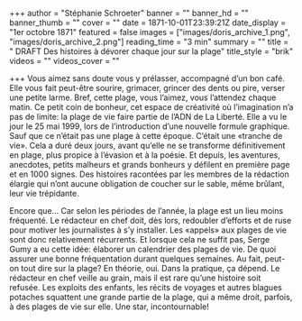 +++
author = "Stéphanie Schroeter"
banner = ""
banner_hd = ""
banner_thumb = ""
cover = ""
date = 1871-10-01T23:39:21Z
date_display = "1er octobre 1871"
featured = false
images = ["images/doris_archive_1.png", "images/doris_archive_2.png"]
reading_time = "3 min"
summary = ""
title = " DRAFT Des histoires à dévorer chaque jour sur la plage"
title_style = "brik"
videos = ""
videos_cover = ""

+++
Vous aimez sans doute vous y prélasser, accompagné d’un bon café. Elle vous fait peut-être sourire, grimacer, grincer des dents ou pire, verser une petite larme. Bref, cette plage, vous l’aimez, vous l’attendez chaque matin. Ce petit coin de bonheur, cet espace de créativité où l’imagination n’a pas de limite: la plage de vie faire partie de l’ADN de La Liberté. Elle a vu le jour le 25 mai 1999, lors de l’introduction d’une nouvelle formule graphique. Sauf que ce n’était pas une plage à cette époque. C’était une «tranche de vie». Cela a duré deux jours, avant qu’elle ne se transforme définitivement en plage, plus propice à l’évasion et à la poésie. Et depuis, les aventures, anecdotes, petits malheurs et grands bonheurs y défilent en première page et en 1000 signes. Des histoires racontées par les membres de la rédaction élargie qui n’ont aucune obligation de coucher sur le sable, même brûlant, leur vie trépidante.

Encore que… Car selon les périodes de l’année, la plage est un lieu moins fréquenté. Le rédacteur en chef doit, dès lors, redoubler d’efforts et de ruse pour motiver les journalistes à s’y installer. Les «appels» aux plages de vie sont donc relativement récurrents. Et lorsque cela ne suffit pas, Serge Gumy a eu cette idée: élaborer un calendrier des plages de vie. De quoi assurer une bonne fréquentation durant quelques semaines. Au fait, peut-on tout dire sur la plage? En théorie, oui. Dans la pratique, ça dépend. Le rédacteur en chef veille au grain, mais il est rare qu’une histoire soit refusée. Les exploits des enfants, les récits de voyages et autres blagues potaches squattent une grande partie de la plage, qui a même droit, parfois, à des plages de vie sur elle. Une star, incontournable!